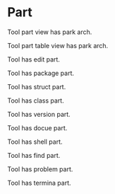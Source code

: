 # Part

Tool part view has park arch.

Tool part table view has park arch.

Tool has edit part.

Tool has package part.

Tool has struct part.

Tool has class part.

Tool has version part.

Tool has docue part. 

Tool has shell part.

Tool has find part.

Tool has problem part.

Tool has termina part.